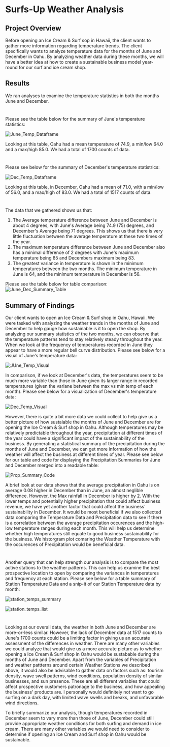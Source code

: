 # Surfs-Up Weather Analysis

## Project Overview

Before opening an Ice Cream & Surf sop in Hawaii, the client wants to gather more information regarding temperature trends. The client specifically wants to analyze temperature data for the months of June and December in Oahu. By analyzing weather data during these months, we will have a better idea at how to create a sustainable business model year-round for our surf and ice cream shop. 

## Results

We ran analyses to examine the temperature statistics in both the months June and December.

#
Please see the table below for the summary of June's temperature statistics:

![June_Temp_Dataframe](https://user-images.githubusercontent.com/84881187/128449652-64007bdc-7510-43fe-8f16-e6bd7e8ac94b.PNG)

Looking at this table, Oahu had a mean temperature of 74.9, a min/low 64.0 and a max/high 85.0. We had a total of 1700 counts of data.

#


Please see below for the summary of December's temperature statistrics:

![Dec_Temp_Dataframe](https://user-images.githubusercontent.com/84881187/128449704-e0ad12a0-5eed-4e19-905f-ad3222b8219e.PNG)


Looking at this table, in December, Oahu had a mean of 71.0, with a min/low of 56.0, and a max/high of 83.0. We had a total of 1517 counts of data. 
#

The data that we gathered shows us that:

  1. The Average temperature difference between June and December is about 4 degrees, with June's Average being 74.9 (75) degrees, and December's Average being 71 degrees. This shows us that there is very little fluctuation between the average temperature at these two times of the year. 
  2. The maximum temperature difference between June and December also has a minimal difference of 2 degrees with June's maximum temperature being 85 and Decembers maximum being 83.
  3. The greatest variance in temperature is shown in the minimum temperatures between the two months. The minimum temperature in June is 64, and the minimum temperature in December is 56. 

Please see the table below for table comparison:
![June_Dec_Summary_Table](https://user-images.githubusercontent.com/84881187/128603394-f5c5744b-1c50-4dd7-88cb-fc49e350ac29.PNG)


## Summary of Findings

Our client wants to open an Ice Cream & Surf shop in Oahu, Hawaii. We were tasked with analyzing the weather trends in the months of June and December to help gauge how sustainable is it to open the shop. By analyzing our summary statistics of the two months, we can observe that the temperature patterns tend to stay relatively steady throughout the year. When we look at the frequency of temperatures recorded in June they appear to have a more regular bell curve distribution. Please see below for a visual of June's temperature data:

![JUne_Temp_Visual](https://user-images.githubusercontent.com/84881187/128604008-ca3ae32c-72ff-44fa-8fd9-852f8772bc0c.PNG)


In comparison, if we look at December's data, the temperatures seem to be much more variable than those in June given its larger range in recorded temperatures (given the variane between the max vs min temp of each month). Please see below for a visualization of December's temperature data:

![Dec_Temp_Visual](https://user-images.githubusercontent.com/84881187/128604046-f9ee2dde-6715-45b5-8020-d30de440950a.PNG)



However, there is quite a bit more data we could collect to help give us a better picture of how sustaiable the months of June and December are for opening the Ice Cream & Surf shop in Oahu. Although temperatures may be relatively predictable throughout the year, precipitation at different times of the year could have a significant impact of the sustainability of the business. By generating a statistical summary of the precipitation during the months of June and December, we can get more information of how the weather will affect the business at different times of year. Please see below for our table and code for displaying the Precipitation Summaries for June and December merged into a readable table:

![Prcp_Summary_Code](https://user-images.githubusercontent.com/84881187/128604533-470262e7-99eb-4c95-81dd-128e108aff1d.PNG)


A brief look at our data shows that the average precipitation in Oahu is on average 0.08 higher in December than in June, an almost neglible difference. However, the Max rainfall in December is higher by 2. With the lower temps and potentially higher precipitation that could affect business revenue, we have yet another factor that could affect the business' sustainability in December. It would be most beneficial if we also collected data comparing the Temperature Data and Precipitation data to see if there is a correlation between the average precipitation occurences and the high-low temperature ranges during each month. This will help us determine whether high temperatures still equate to good business sustainability for the business. We historgram plot comaring the Weather Temperature with the occurences of Precipitation would be beneficial data.

#

Another query that can help strength our analysis is to compare the most active stations to the weather patterns. This can help us examine the best prospective location to open by comparing the variances in temperatures and frequency at each station. Please see below for a table summary of Station Temperature Data and a snip-it of our Station Temperature data by month:

![station_temps_summary](https://user-images.githubusercontent.com/84881187/128605107-705c69f9-650f-4a9b-b2d1-2559871bb03d.PNG)


![station_temps_list](https://user-images.githubusercontent.com/84881187/128606116-8d301991-bd0c-489a-9e40-eaa1627f3ac7.PNG)

#

Looking at our overall data, the weather in both June and December are  more-or-less similar. However, the lack of December data at 1517 counts to June's 1700 counts could be a limiting factor in giving us an accurate assessment of the differences in weather. There are many other variables we could analyze that would give us a more accurate picture as to whether opening a Ice Cream & Surf shop in Oahu would be sustabable during the months of June and December. Apart from the variables of Precipitation and weather pattterns around certain Weather Stations we described above, it would also be advisable to gather data on factors such as: tourism density, wave swell patterns, wind conditions, population density of similar businesses, and sun presence. These are all different variables that could affect prospective customers patronage to the business, and how appealing the business' products are. I personally would definitely not want to go surfing on a dark day, with limited wave swells and breaks, and unfavorable wind directions. 

To briefly summarize our analysis, though temperatures recorded in December seem to vary more than those of June, December could still provide appropriate weather conditions for both surfing and demand in ice cream. There are many other variables we would need to consider to determine if opening an Ice Cream and Surf shop in Oahu would be sustainable.
